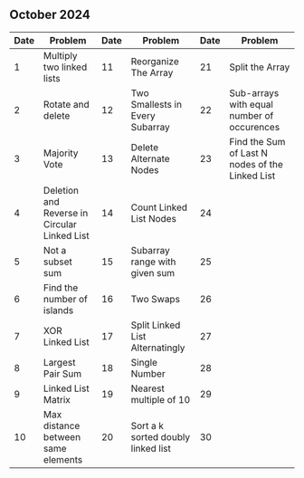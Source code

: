 ## October 2024

| Date | Problem                                      | Date | Problem                            | Date | Problem                                         |
| ---- | -------------------------------------------- | ---- | ---------------------------------- | ---- | ----------------------------------------------- |
| 1    | Multiply two linked lists                    | 11   | Reorganize The Array               | 21   | Split the Array                                 |
| 2    | Rotate and delete                            | 12   | Two Smallests in Every Subarray    | 22   | Sub-arrays with equal number of occurences      |
| 3    | Majority Vote                                | 13   | Delete Alternate Nodes             | 23   | Find the Sum of Last N nodes of the Linked List |
| 4    | Deletion and Reverse in Circular Linked List | 14   | Count Linked List Nodes            | 24   |                                                 |
| 5    | Not a subset sum                             | 15   | Subarray range with given sum      | 25   |                                                 |
| 6    | Find the number of islands                   | 16   | Two Swaps                          | 26   |                                                 |
| 7    | XOR Linked List                              | 17   | Split Linked List Alternatingly    | 27   |                                                 |
| 8    | Largest Pair Sum                             | 18   | Single Number                      | 28   |                                                 |
| 9    | Linked List Matrix                           | 19   | Nearest multiple of 10             | 29   |                                                 |
| 10   | Max distance between same elements           | 20   | Sort a k sorted doubly linked list | 30   |                                                 |

